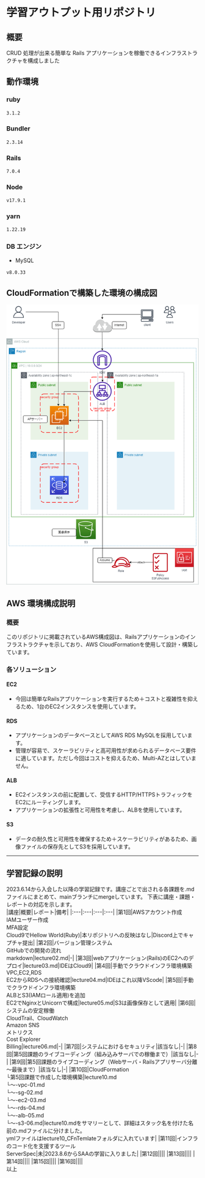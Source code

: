 # 学習アウトプット用リポジトリ

## 概要

CRUD 処理が出来る簡単な Rails アプリケーションを稼働できるインフラストラクチャを構成しました

## 動作環境
### ruby

```bash
3.1.2
```
### Bundler
```bash
2.3.14
```
### Rails
```bash
7.0.4
```
### Node
```bash
v17.9.1
```
### yarn
```bash
1.22.19
```
### DB エンジン
- MySQL
```bash
v8.0.33
```

## CloudFormationで構築した環境の構成図
![lecture05構成図](image_05/RiaseTech-lecture05構成図.png)


## AWS 環境構成説明
### 概要

このリポジトリに掲載されているAWS構成図は、Railsアプリケーションのインフラストラクチャを示しており、AWS CloudFormationを使用して設計・構築しています。

### 各ソリューション
#### EC2

- 今回は簡単なRailsアプリケーションを実行するため＋コストと複雑性を抑えるため、1台のEC2インスタンスを使用しています。

#### RDS
- アプリケーションのデータベースとしてAWS RDS MySQLを採用しています。
- 管理が容易で、スケーラビリティと高可用性が求められるデータベース要件に適しています。ただし今回はコストを抑えるため、Multi-AZとはしていません。

#### ALB
- EC2インスタンスの前に配置して、受信するHTTP/HTTPSトラフィックをEC2にルーティングします。
- アプリケーションの拡張性と可用性を考慮し、ALBを使用しています。

#### S3
- データの耐久性と可用性を確保するため＋スケーラビリティがあるため、画像ファイルの保存先としてS3を採用しています。

---

## 学習記録の説明
2023.6.14から入会した以降の学習記録です。講座ごとで出される各課題を.mdファイルにまとめて、mainブランチにmergeしています。
下表に講座・課題・レポートの対応を示します。<br>
|講座|概要|レポート|備考|
|:---|:---|:---|:---|
|第1回|AWSアカウント作成<br>IAMユーザー作成<br>MFA設定<br>Cloud9でHellow World(Ruby)|本リポジトリへの反映はなし|Discord上でキャプチャ提出|
|第2回|バージョン管理システム<br>GitHubでの開発の流れ<br>markdown|lecture02.md|-|
|第3回|webアプリケーション(Rails)のEC2へのデプロイ|lecture03.md|IDEはCloud9|
|第4回|手動でクラウドインフラ環境構築<br>VPC,EC2,RDS<br>EC2からRDSへの接続確認|lecture04.md|IDEはこれ以降VScode|
|第5回|手動でクラウドインフラ環境構築<br>ALBとS3(IAMロール適用)を追加<br>EC2でNginxとUnicornで構成|lecture05.md|S3は画像保存として適用|
|第6回|システムの安定稼働<br>CloudTrail、CloudWatch<br>Amazon SNS<br>メトリクス<br>Cost Explorer<br>Billing|lecture06.md|-|
|第7回|システムにおけるセキュリティ|該当なし|-|
|第8回|第5回課題のライブコーディング（組み込みサーバでの稼働まで）|該当なし|-|
|第9回|第5回課題のライブコーディング（Webサーバ・Railsアプリサーバ分離～最後まで）|該当なし|-|
|第10回|CloudFormation<br>└第5回課題で作成した環境構築|lecture10.md<br>└～-vpc-01.md<br>└～-sg-02.md<br>└～-ec2-03.md<br>└～-rds-04.md<br>└～-alb-05.md<br>└～-s3-06.md|lecture10.mdをサマリーとして、詳細はスタック名を付けた名前の.mdファイルに分けました。<br>ymlファイルはlecture10_CFnTemlateフォルダに入れています|
|第11回|インフラのコード化を支援するツール<br>ServerSpec|未|2023.8.6からSAAの学習に入りました|
|第12回||||
|第13回||||
|第14回||||
|第15回||||
|第16回||||
<br>
以上
